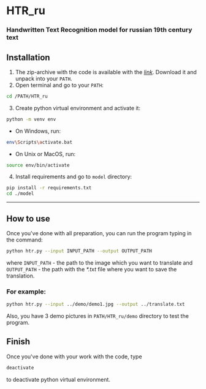 # HTR_ru
### Handwritten Text Recognition model for russian 19th century text

## Installation

1. The zip-archive with the code is available with the [_link_](https://drive.google.com/drive/folders/1vwqzXkQNhiHw1m-z6kxH4Q0JP1eZxVcD?usp=sharing).
Download it and unpack into your `PATH`.
2. Open terminal and go to your `PATH`:
```bash
cd /PATH/HTR_ru
```
3. Create python virtual environment and activate it:
```bash
python -m venv env
```
  * On Windows, run:
```bash
env\Scripts\activate.bat
```
  * On Unix or MacOS, run:
```bash
source env/bin/activate
```
4. Install requirements and go to `model` directory:
```bash
pip install -r requirements.txt
cd ./model
```
---
## How to use
Once you've done with all preparation, 
you can run the program typing in the command:
```bash
python htr.py --input INPUT_PATH --output OUTPUT_PATH
```
where `INPUT_PATH` - the path to the image which you want to translate
and `OUTPUT_PATH` - the path with the _*.txt_ file where you want to save the translation.

### For example:
```bash
python htr.py --input ../demo/demo1.jpg --output ../translate.txt
```
Also, you have 3 demo pictures in `PATH/HTR_ru/demo` directory to test the program.

## Finish
Once you've done with your work with the code, type
```bash
deactivate
```
to deactivate python virtual environment.
